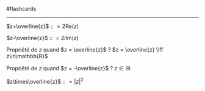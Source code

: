 #flashcards 

----

$z+\overline{z}$ :: $= 2\text{Re}(z)$
<!--SR:!2022-12-01,68,190-->

$z-\overline{z}$ :: $= 2i \text{Im}(z)$
<!--SR:!2022-10-13,40,170-->

Propriété de $z$ quand $z = \overline{z}$
?
$z = \overline{z} \iff z\in\mathbb{R}$
<!--SR:!2022-10-26,75,230-->

Propriété de $z$ quand $z = -\overline{z}$
?
$z\in i\mathbb{R}$
<!--SR:!2022-10-27,58,170-->

$z\times\overline{z}$ :: $= |z|^2$
<!--SR:!2022-10-18,49,210-->

